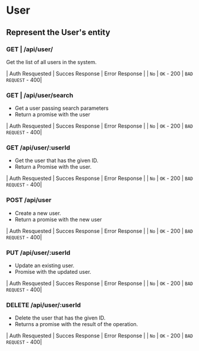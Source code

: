 # User

## Represent the User's entity

### GET | /api/user/

Get the list of all users in the system.

| Auth Resquested | Succes Response | Error Response |
| `No` | `OK` - 200 | `BAD REQUEST` - 400|

### GET | /api/user/search

- Get a user passing search parameters
- Return a promise with the user

| Auth Resquested | Succes Response | Error Response |
| `No` | `OK` - 200 | `BAD REQUEST` - 400|

### GET /api/user/:userId

- Get the user that has the given ID.
- Return a Promise with the user.

| Auth Resquested | Succes Response | Error Response |
| `No` | `OK` - 200 | `BAD REQUEST` - 400|

### POST /api/user

- Create a new user.
- Return a promise with the new user

| Auth Resquested | Succes Response | Error Response |
| `No` | `OK` - 200 | `BAD REQUEST` - 400|

### PUT /api/user/:userId

- Update an existing user.
- Promise with the updated user.

| Auth Resquested | Succes Response | Error Response |
| `No` | `OK` - 200 | `BAD REQUEST` - 400|

### DELETE /api/user/:userId

- Delete the user that has the given ID.
- Returns a promise with the result of the operation.

| Auth Resquested | Succes Response | Error Response |
| `No` | `OK` - 200 | `BAD REQUEST` - 400|

